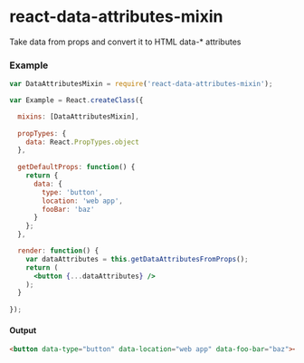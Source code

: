 # react-data-attributes-mixin
Take data from props and convert it to HTML data-* attributes

### Example

```jsx
var DataAttributesMixin = require('react-data-attributes-mixin');

var Example = React.createClass({

  mixins: [DataAttributesMixin],
  
  propTypes: {
    data: React.PropTypes.object
  },
  
  getDefaultProps: function() {
    return {
      data: {
        type: 'button',
        location: 'web app',
        fooBar: 'baz'
      }
    };
  },

  render: function() {
    var dataAttributes = this.getDataAttributesFromProps();
    return (
      <button {...dataAttributes} />
    );
  }
  
});
```

#### Output

```html
<button data-type="button" data-location="web app" data-foo-bar="baz"></button>
```
